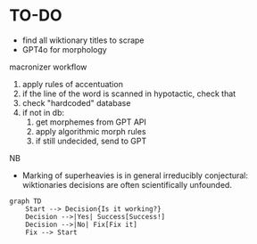# TO-DO

- find all wiktionary titles to scrape
- GPT4o for morphology


macronizer workflow
1) apply rules of accentuation
2) if the line of the word is scanned in hypotactic, check that
3) check "hardcoded" database
4) if not in db:
   1) get morphemes from GPT API
   2) apply algorithmic morph rules
   3) if still undecided, send to GPT

NB
- Marking of superheavies is in general irreducibly conjectural: wiktionaries decisions are often scientifically unfounded.


```mermaid
graph TD
    Start --> Decision{Is it working?}
    Decision -->|Yes| Success[Success!]
    Decision -->|No| Fix[Fix it]
    Fix --> Start